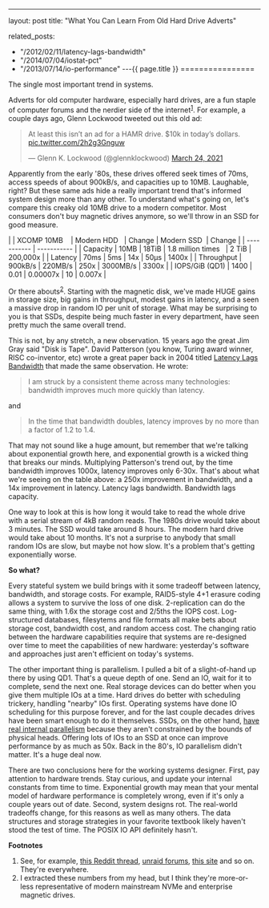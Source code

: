 ---
layout: post
title: "What You Can Learn From Old Hard Drive Adverts"



related_posts:
  - "/2012/02/11/latency-lags-bandwidth"
  - "/2014/07/04/iostat-pct"
  - "/2013/07/14/io-performance"
---{{ page.title }}
================

<p class="meta">The single most important trend in systems.</p>

Adverts for old computer hardware, especially hard drives, are a fun staple of computer forums and the nerdier side of the internet<sup>[1](#foot1)</sup>. For example, a couple days ago, Glenn Lockwood tweeted out this old ad:

<blockquote class="twitter-tweet" data-dnt="true"><p lang="en" dir="ltr">At least this isn’t an ad for a HAMR drive. $10k in today’s dollars. <a href="https://t.co/2h2g3Gnguw">pic.twitter.com/2h2g3Gnguw</a></p>&mdash; Glenn K. Lockwood (@glennklockwood) <a href="https://twitter.com/glennklockwood/status/1374770622748708864?ref_src=twsrc%5Etfw">March 24, 2021</a></blockquote> <script async src="https://platform.twitter.com/widgets.js" charset="utf-8"></script> 

Apparently from the early '80s, these drives offered seek times of 70ms, access speeds of about 900kB/s, and capacities up to 10MB. Laughable, right? But these same ads hide a really important trend that's informed system design more than any other. To understand what's going on, let's compare this creaky old 10MB drive to a modern competitor. Most consumers don't buy magnetic drives anymore, so we'll throw in an SSD for good measure.

| | XCOMP 10MB&nbsp;&nbsp;&nbsp; | Modern HDD&nbsp;&nbsp; | Change | Modern SSD&nbsp; | Change |
| ----------- | ----------- |
| Capacity | 10MB | 18TiB | 1.8 million times&nbsp;&nbsp; | 2 TiB | 200,000x |
| Latency  | 70ms | 5ms | 14x | 50μs | 1400x |
| Throughput | 900kB/s | 220MB/s | 250x | 3000MB/s | 3300x |
| IOPS/GiB (QD1) | 1400 | 0.01 | 0.00007x | 10 | 0.007x |

Or there abouts<sup>[2](#foot2)</sup>. Starting with the magnetic disk, we've made HUGE gains in storage size, big gains in throughput, modest gains in latency, and a seen a massive drop in random IO per unit of storage. What may be surprising to you is that SSDs, despite being much faster in every department, have seen pretty much the same overall trend. 

This is not, by any stretch, a new observation. 15 years ago the great Jim Gray said "Disk is Tape". David Patterson (you know, Turing award winner, RISC co-inventor, etc) wrote a great paper back in 2004 titled [Latency Lags Bandwidth](http://citeseerx.ist.psu.edu/viewdoc/download?doi=10.1.1.115.7415&rep=rep1&type=pdf) that made the same observation. He wrote:

> I am struck by a consistent theme across many technologies: bandwidth improves much more quickly than latency.

and 

> In the time that bandwidth doubles, latency improves by no more than a factor of 1.2 to 1.4.

That may not sound like a huge amount, but remember that we're talking about exponential growth here, and exponential growth is a wicked thing that breaks our minds. Multiplying Patterson's trend out, by the time bandwidth improves 1000x, latency improves only 6-30x. That's about what we're seeing on the table above: a 250x improvement in bandwidth, and a 14x improvement in latency. Latency lags bandwidth. Bandwidth lags capacity.

One way to look at this is how long it would take to read the whole drive with a serial stream of 4kB random reads. The 1980s drive would take about 3 minutes. The SSD would take around 8 hours. The modern hard drive would take about 10 months. It's not a surprise to anybody that small random IOs are slow, but maybe not how slow. It's a problem that's getting exponentially worse.

**So what?**

Every stateful system we build brings with it some tradeoff between latency, bandwidth, and storage costs. For example, RAID5-style 4+1 erasure coding allows a system to survive the loss of one disk. 2-replication can do the same thing, with 1.6x the storage cost and 2/5ths the IOPS cost. Log-structured databases, filesytems and file formats all make bets about storage cost, bandwidth cost, and random access cost. The changing ratio between the hardware capabilities require that systems are re-designed over time to meet the capabilities of new hardware: yesterday's software and approaches just aren't efficient on today's systems.

The other important thing is parallelism. I pulled a bit of a slight-of-hand up there by using QD1. That's a queue depth of one. Send an IO, wait for it to complete, send the next one. Real storage devices can do better when you give them multiple IOs at a time. Hard drives do better with scheduling trickery, handling "nearby" IOs first. Operating systems have done IO scheduling for this purpose forever, and for the last couple decades drives have been smart enough to do it themselves. SSDs, on the other hand, [have real internal parallelism](https://brooker.co.za/blog/2014/07/04/iostat-pct.html) because they aren't constrained by the bounds of physical heads. Offering lots of IOs to an SSD at once can improve performance by as much as 50x. Back in the 80's, IO parallelism didn't matter. It's a huge deal now.

There are two conclusions here for the working systems designer. First, pay attention to hardware trends. Stay curious, and update your internal constants from time to time. Exponential growth may mean that your mental model of hardware performance is completely wrong, even if it's only a couple years out of date. Second, system designs rot. The real-world tradeoffs change, for this reasons as well as many others. The data structures and storage strategies in your favorite textbook likely haven't stood the test of time. The POSIX IO API definitely hasn't.

**Footnotes**

 1. <a name="foot1"></a> See, for example, [this Reddit thread](https://www.reddit.com/r/interestingasfuck/comments/ay225x/this_xcomp_hard_disk_advertisement_from_1981_how/), [unraid forums](https://forums.unraid.net/topic/7377-10-mb-xcomp-hard-drive-339800/), [this site](http://mag.metamythic.com/old-hard-disk-drive-adverts/) and so on. They're everywhere.
 2. <a name="foot2"></a> I extracted these numbers from my head, but I think they're more-or-less representative of modern mainstream NVMe and enterprise magnetic drives.